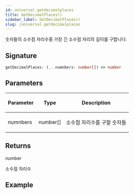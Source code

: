 ```yaml
---
id: universal.getdecimalplaces
title: GetDecimalPlaces()
sidebar_label: GetDecimalPlaces()
slug: /universal.getdecimalplaces
---
```






숫자들의 소수점 자리수중 가장 긴 소수점 자리의 길이를 구합니다.

## Signature

```typescript
getDecimalPlaces: (...numnbers: number[]) => number
```

## Parameters

<table><thead><tr><th>

Parameter


</th><th>

Type


</th><th>

Description


</th></tr></thead>
<tbody><tr><td>

numnbers


</td><td>

number[]


</td><td>

소수점 자리수를 구할 숫자들


</td></tr>
</tbody></table>

## Returns

number

소수점 자리수

## Example

```ts getDecimalPlaces(0.1, 0.2) // 1 getDecimalPlaces(0.1, 0.02, 0.3) // 2 getDecimalPlaces(0.1, 0.2, 0.333, 0.4) // 3

